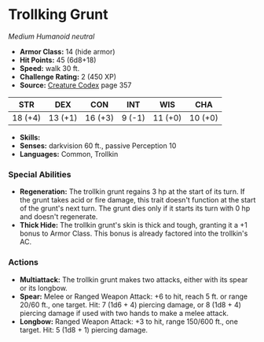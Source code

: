 # Trollking Grunt

*Medium* *Humanoid* *neutral*

- **Armor Class:** 14 (hide armor)
- **Hit Points:** 45 (6d8+18)
- **Speed:** walk 30 ft.
- **Challenge Rating:** 2 (450 XP)
- **Source:** [Creature Codex](https://koboldpress.com/kpstore/product/creature-codex-for-5th-edition-dnd) page 357

| STR | DEX | CON | INT | WIS | CHA |
| --- | --- | --- | --- | --- | --- |
| 18 (+4) | 13 (+1) | 16 (+3) | 9 (-1) | 11 (+0) | 10 (+0) |

- **Skills:** 
- **Senses:** darkvision 60 ft., passive Perception 10
- **Languages:** Common, Trollkin

### Special Abilities

- **Regeneration:** The trollkin grunt regains 3 hp at the start of its turn. If the grunt takes acid or fire damage, this trait doesn't function at the start of the grunt's next turn. The grunt dies only if it starts its turn with 0 hp and doesn't regenerate.
- **Thick Hide:** The trollkin grunt's skin is thick and tough, granting it a +1 bonus to Armor Class. This bonus is already factored into the trollkin's AC.

### Actions

- **Multiattack:** The trollkin grunt makes two attacks, either with its spear or its longbow.
- **Spear:** Melee or Ranged Weapon Attack: +6 to hit, reach 5 ft. or range 20/60 ft., one target. Hit: 7 (1d6 + 4) piercing damage, or 8 (1d8 + 4) piercing damage if used with two hands to make a melee attack.
- **Longbow:** Ranged Weapon Attack: +3 to hit, range 150/600 ft., one target. Hit: 5 (1d8 + 1) piercing damage.


